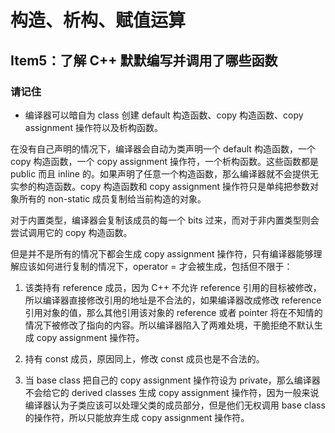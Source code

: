 # 构造、析构、赋值运算

## Item5：了解 C++ 默默编写并调用了哪些函数

### 请记住

- 编译器可以暗自为 class 创建 default 构造函数、copy 构造函数、copy assignment 操作符以及析构函数。

在没有自己声明的情况下，编译器会自动为类声明一个 default 构造函数，一个 copy 构造函数，一个 copy assignment 操作符，一个析构函数。这些函数都是 public 而且 inline 的。如果声明了任意一个构造函数，那么编译器就不会提供无实参的构造函数。copy 构造函数和 copy assignment 操作符只是单纯把参数对象所有的 non-static 成员复制给当前构造的对象。

对于内置类型，编译器会复制该成员的每一个 bits 过来，而对于非内置类型则会尝试调用它的 copy 构造函数。

但是并不是所有的情况下都会生成 copy assignment 操作符，只有编译器能够理解应该如何进行复制的情况下，operator = 才会被生成，包括但不限于：

1. 该类持有 reference 成员，因为 C++ 不允许 reference 引用的目标被修改，所以编译器直接修改引用的地址是不合法的，如果编译器改成修改 reference 引用对象的值，那么其他引用该对象的 reference 或者 pointer 将在不知情的情况下被修改了指向的内容。所以编译器陷入了两难处境，干脆拒绝不默认生成 copy assignment 操作符。

2. 持有 const 成员，原因同上，修改 const 成员也是不合法的。

3. 当 base class 把自己的 copy assignment 操作符设为 private，那么编译器不会给它的 derived classes 生成 copy assignment 操作符，因为一般来说编译器认为子类应该可以处理父类的成员部分，但是他们无权调用 base class 的操作符，所以只能放弃生成 copy assignment 操作符。
